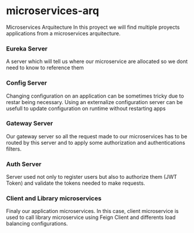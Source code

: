 # microservices-arq
Microservices Arquitecture
In this proyect we will find multiple proyects applications from a microservices arquitecture.

### Eureka Server
A server which will tell us where our microservice are allocated so we dont need to know to reference them

### Config Server
Changing configuration on an application can be sometimes tricky due to restar being necessary. Using an externalize configuration server can be usefull to update configuration on runtime without restarting apps

### Gateway Server
Our gateway server so all the request made to our microservices has to be routed by this server and to apply some authorization and authentications filters.

### Auth Server
Server used not only to register users but also to authorize them (JWT Token) and validate the tokens needed to make requests.

### Client and Library microservices
Finaly our application microservices. In this case, client microservice is used to call library microservice using Feign Client and differents load balancing configurations.


